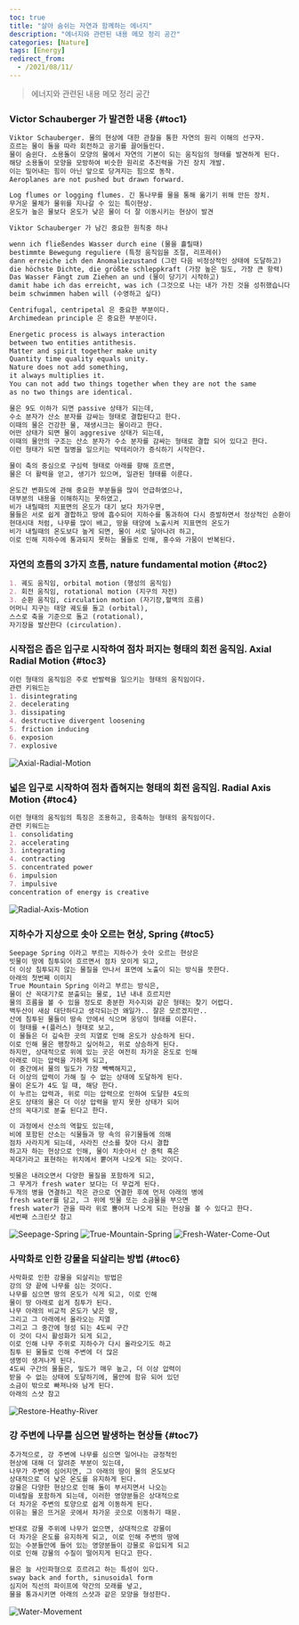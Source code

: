 ```yaml
---
toc: true
title: "살아 숨쉬는 자연과 함께하는 에너지"
description: "에너지와 관련된 내용 메모 정리 공간" 
categories: [Nature]
tags: [Energy]
redirect_from:
  - /2021/08/11/
---
```


> 에너지와 관련된 내용 메모 정리 공간

### Victor Schauberger 가 발견한 내용 {#toc1}

```md
Viktor Schauberger. 물의 현상에 대한 관찰을 통한 자연의 원리 이해의 선구자.
흐르는 물이 돌을 따라 회전하고 공기를 끌어들인다.
물이 숨쉰다. 소용돌이 모양의 물에서 자연의 기본이 되는 움직임의 형태를 발견하게 된다.
해당 소용돌이 모양을 모방하여 비슷한 원리로 추진력을 가진 장치 개발.
이는 밀어내는 힘이 아닌 앞으로 당겨지는 힘으로 동작.
Aeroplanes are not pushed but drawn forward.

Log flumes or logging flumes. 긴 통나무를 물을 통해 옮기기 위해 만든 장치.
무거운 물체가 물위를 지나갈 수 있는 특이현상.
온도가 높은 물보다 온도가 낮은 물이 더 잘 이동시키는 현상이 발견

Viktor Schauberger 가 남긴 중요한 원칙중 하나

wenn ich fließendes Wasser durch eine (물을 흘릴때)
bestimmte Bewegung reguliere (특정 움직임을 조절, 리프레쉬)
dann erreiche ich den Anomaliezustand (그런 다음 비정상적인 상태에 도달하고)
die höchste Dichte, die größte schleppkraft (가장 높은 밀도, 가장 큰 항력)
Das Wasser Fängt zum Ziehen an und (물이 당기기 시작하고)
damit habe ich das erreicht, was ich (그것으로 나는 내가 가진 것을 성취했습니다)
beim schwimmen haben will (수영하고 싶다)

Centrifugal, centripetal 은 중요한 부분이다.
Archimedean principle 은 중요한 부분이다.

Energetic process is always interaction
between two entities antithesis.
Matter and spirit together make unity
Quantity time quality equals unity.
Nature does not add something,
it always multiplies it.
You can not add two things together when they are not the same 
as no two things are identical.

물은 9도 이하가 되면 passive 상태가 되는데, 
수소 분자가 산소 분자를 감싸는 형태로 결합된다고 한다.
이때의 물은 건강한 물, 재생시크는 물이라고 한다.
어떤 상태가 되면 물이 aggresive 상태가 되는데,
이때의 물안의 구조는 산소 분자가 수소 분자를 감싸는 형태로 결합 되어 있다고 한다.
이런 형태가 되면 질병을 일으키는 박테리아가 증식하기 시작한다.

물이 축의 중심으로 구심력 형태로 아래를 향해 흐르면,
물은 더 활력을 얻고, 생기가 있으며, 일관된 형태를 이룬다.

온도간 변화도에 관해 중요한 부분들을 많이 언급하였으나,
대부분의 내용을 이해하지는 못하였고,
비가 내릴때의 지표면의 온도가 대기 보다 차가우면,
물들은 서로 쉽게 결합하고 땅에 흡수되어 지하수를 통과하여 다시 증발하면서 정상적인 순환이 이루어 지지만,
현대시대 처럼, 나무를 많이 배고, 땅을 태양에 노출시켜 지표면의 온도가
비가 내릴때의 온도보다 높게 되면, 물이 서로 달아나려 하고,
이로 인해 지하수에 통과되지 못하는 물들로 인해, 홍수와 가뭄이 반복된다.

```

### 자연의 흐름의 3가지 흐름, nature fundamental motion {#toc2}

```md
1. 궤도 움직임, orbital motion (행성의 움직임)
2. 회전 움직임, rotational motion (지구의 자전)
3. 순환 움직임, circulation motion (자기장,혈액의 흐름)
어머니 지구는 태양 궤도를 돌고 (orbital),
스스로 축을 기준으로 돌고 (rotational),
자기장을 발산한다 (circulation).
```

### 시작접은 좁은 입구로 시작하여 점차 퍼지는 형태의 회전 움직임. Axial Radial Motion {#toc3}

```md
이런 형태의 움직임은 주로 반발력을 일으키는 형태의 움직임이다.
관련 키워드는
1. disintegrating
2. decelerating
3. dissipating
4. destructive divergent loosening
5. friction inducing
6. exposion
7. explosive
```

![Axial-Radial-Motion](/assets/images/screen/axial-radial-motion.png)

### 넓은 입구로 시작하여 점차 좁혀지는 형태의 회전 움직임. Radial Axis Motion {#toc4}

```md
이런 형태의 움직임의 특징은 조용하고, 응축하는 형태의 움직임이다.
관련 키워드는
1. consolidating
2. accelerating
3. integrating
4. contracting
5. concentrated power
6. impulsion
7. impulsive
concentration of energy is creative
```

![Radial-Axis-Motion](/assets/images/screen/radial-axis-motion.png)

### 지하수가 지상으로 솟아 오르는 현상, Spring {#toc5}

```md
Seepage Spring 이라고 부르는 지하수가 솟아 오르는 현상은
빗물이 땅에 침투되어 흐르면서 점차 모이게 되고,
더 이상 침투되지 않는 물질을 만나서 표면에 노출이 되는 방식을 뜻한다.
아래의 첫번째 이미지
True Mountain Spring 이라고 부르는 방식은,
물이 산 꼭대기?로 분출되는 물로, 1년 내내 흐르지만
물의 흐름을 볼 수 있을 정도로 충분한 저수지와 같은 형태는 찾기 어렵다.
백두산이 새삼 대단하다고 생각되는건 왜일가.. 잘은 모르겠지만..
산에 침투된 물들이 땅속 안에서 식으며 웅덩이 형태를 이룬다.
이 형태를 +(플러스) 형태로 보고,
이 물들은 더 깊숙한 곳의 지열로 인해 온도가 상승하게 된다.
이로 인해 물은 팽창하고 싶어하고, 위로 상승하게 된다.
하지만, 상대적으로 위에 있는 곳은 여전히 차가운 온도로 인해
아래로 미는 압력을 가하게 되고,
이 중간에서 물의 밀도가 가장 빽빽해지고,
더 이상의 압력이 가해 질 수 없는 상태에 도달하게 된다.
물이 온도가 4도 일 때, 해당 한다.
이 누르는 압력과, 위로 미는 압력으로 인하여 도달한 4도의
온도 상태의 물은 더 이상 압력을 받지 못한 상태가 되어
산의 꼭대기로 분출 된다고 한다.

이 과정에서 산소의 역할도 있는데,
비에 포함된 산소는 식물들과 땅 속의 유기물들에 의해 
점차 사라지게 되는데, 사라진 산소를 찾아 다시 결합
하고자 하는 현상으로 인해, 물이 치솟아서 산 중턱 혹은
꼭대기라고 표현하는 위치에서 뿥어져 나오게 되는 것이다.

빗물은 내려오면서 다양한 물질을 포함하게 되고,
그 무게가 fresh water 보다는 더 무겁게 된다.
두개의 병을 연결하고 작은 관으로 연결한 후에 먼저 아래의 병에
fresh water를 담고, 그 위에 빗물 또는 소금물을 부으면
fresh water가 관을 따라 위로 뿜어져 나오게 되는 현상을 볼 수 있다고 한다.
세번째 스크린샷 참고
```

![Seepage-Spring](/assets/images/screen/seepage-spring.png)
![True-Mountain-Spring](/assets/images/screen/true-mountain-spring.png)
![Fresh-Water-Come-Out](/assets/images/screen/fresh-water-come-out.png)

### 사막화로 인한 강물을 되살리는 방법 {#toc6}

```md
사막화로 인한 강물을 되살리는 방법은
강의 양 끝에 나무를 심는 것이다.
나무를 심으면 땅의 온도가 식게 되고, 이로 인해
물이 땅 아래로 쉽게 침투가 된다. 
나무 아래의 비교적 온도가 낮은 땅,
그리고 그 아래에서 올라오는 지열
그리고 그 중간에 형성 되는 4도씨 구간
이 것이 다시 활성화가 되게 되고,
이로 인해 나무 주위로 지하수가 다시 올라오기도 하고
침투 된 물들로 인해 주변에 더 많은 
생명이 생겨나게 된다. 
4도씨 구간의 물들은, 밀도가 매우 높고, 더 이상 압력이
받을 수 없는 상태에 도달하기에, 물안에 함유 되어 있던
소금이 밖으로 빠져나와 남게 된다.
아래의 스샷 참고
```

![Restore-Heathy-River](/assets/images/screen/restore-healthy-river.png)

### 강 주변에 나무를 심으면 발생하는 현상들 {#toc7}

```md
추가적으로, 강 주변에 나무를 심으면 일어나는 긍정적인
현상에 대해 더 알려준 부분이 있는데,
나무가 주변에 심어지면, 그 아래의 땅이 물의 온도보다
상대적으로 더 낮은 온도를 유지하게 된다.
강물은 다양한 현상으로 인해 돌이 부서지면서 나오는
미네랄을 포함하게 되는데, 이러한 영양분들은 상대적으로
더 차가운 주변의 토양으로 쉽게 이동하게 된다.
이유는 물은 뜨거운 곳에서 차가운 곳으로 이동하기 때문.

반대로 강물 주위에 나무가 없으면, 상대적으로 강물이
더 차가운 온도를 유지하게 되고, 이로 인해 주변의 땅에
있는 수분들안에 들어 있는 영양분들이 강물로 유입되게 되고
이로 인해 강물의 수질이 떨어지게 된다고 한다.

물은 늘 사인파형으로 흐르려고 하는 특성이 있다.
sway back and forth, sinusoidal form
심지어 직선의 파이프에 약간의 모래를 넣고,
물을 통과시키면 아래의 스샷과 같은 모양을 형성한다.
```

![Water-Movement](/assets/images/screen/water-movement.png)

[^1]: This is a footnote.

[kramdown]: https://kramdown.gettalong.org/
[My Blog]: https://marindie.github.io
